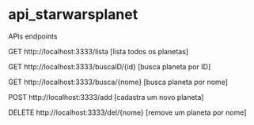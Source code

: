 # api_starwarsplanet

APIs endpoints

GET http://localhost:3333/lista [lista todos os planetas]

GET http://localhost:3333/buscaID/{id} [busca planeta por ID]

GET http://localhost:3333/busca/{nome} [busca planeta por nome]

POST http://localhost:3333/add [cadastra um novo planeta]

DELETE http://localhost:3333/del/{nome} [remove um planeta por nome]
